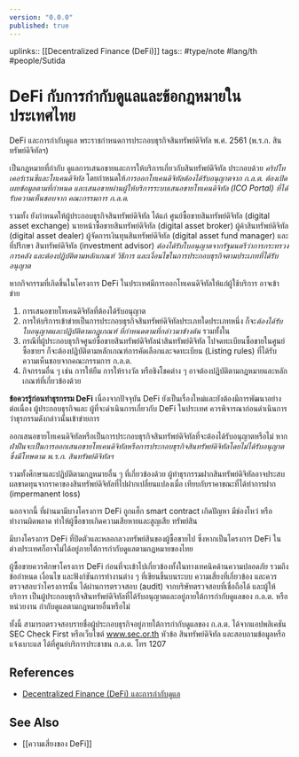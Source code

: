 ```yaml
---
version: "0.0.0"
published: true
---
```

uplinks:: [[Decentralized Finance (DeFi)]]
tags:: #type/note #lang/th #people/Sutida

# DeFi กับการกำกับดูแลและข้อกฎหมายในประเทศไทย
DeFi และการกำกับดูแล พระราชกำหนดการประกอบธุรกิจสินทรัพย์ดิจิทัล พ.ศ. 2561 (พ.ร.ก. สินทรัพย์ดิจิทัลฯ)

เป็นกฎหมายที่กำกับ ดูแลการเสนอขายและการให้บริการเกี่ยวกับสินทรัพย์ดิจิทัล ประกอบด้วย *คริปโทเคอร์เรนซีและโทเคนดิจิทัล* โดยกำหนดให้*การออกโทเคนดิจิทัลต้องได้รับอนุญาตจาก ก.ล.ต. ต้องเปิดเผยข้อมูลตามที่กำหนด และเสนอขายผ่านผู้ให้บริการระบบเสนอขายโทเคนดิจิทัล (ICO Portal) ที่ได้รับความเห็นชอบจาก คณะกรรมการ ก.ล.ต.* 

รวมทั้ง ยังกำหนดให้ผู้ประกอบธุรกิจสินทรัพย์ดิจิทัล ได้แก่ ศูนย์ซื้อขายสินทรัพย์ดิจิทัล (digital asset exchange) นายหน้าซื้อขายสินทรัพย์ดิจิทัล (digital asset broker) ผู้ค้าสินทรัพย์ดิจิทัล (digital asset dealer) ผู้จัดการเงินทุนสินทรัพย์ดิจิทัล (digital asset fund manager) และที่ปรึกษา สินทรัพย์ดิจิทัล (investment advisor) *ต้องได้รับใบอนุญาตจากรัฐมนตรีว่าการกระทรวงการคลัง และต้องปฏิบัติตามหลักเกณฑ์ วิธีการ และเงื่อนไขในการประกอบธุรกิจตามประเภทที่ได้รับอนุญาต* 

หากกิจกรรมที่เกิดขึ้นในโครงการ DeFi ในประเทศมีการออกโทเคนดิจิทัลให้แก่ผู้ใช้บริการ อาจเข้าข่าย 
1. การเสนอขายโทเคนดิจิทัลที่ต้องได้รับอนุญาต 
2. การให้บริการเข้าข่ายเป็นการประกอบธุรกิจสินทรัพย์ดิจิทัลประเภทใดประเภทหนึ่ง 
ก็จะ*ต้องได้รับใบอนุญาตและปฏิบัติตามกฎเกณฑ์ ที่กำหนดตามที่กล่าวมาข้างต้น* รวมทั้งใน
3. กรณีที่ผู้ประกอบธุรกิจศูนย์ซื้อขายสินทรัพย์ดิจิทัลนำสินทรัพย์ดิจิทัล ไปจดทะเบียนซื้อขายในศูนย์ซื้อขายฯ ก็จะต้องปฏิบัติตามหลักเกณฑ์การคัดเลือกและจดทะเบียน (Listing rules) ที่ได้รับความเห็นชอบจากคณะกรรมการ ก.ล.ต. 
4.  กิจกรรมอื่น ๆ เช่น การให้ยืม การให้รางวัล หรือชิงโชคต่าง ๆ อาจต้องปฏิบัติตามกฎหมายและหลักเกณฑ์ที่เกี่ยวข้องด้วย

**ข้อควรรู้ก่อนทำธุรกรรม DeFi**
เนื่องจากปัจจุบัน DeFi ยังเป็นเรื่องใหม่และยังต้องมีการพัฒนาอย่างต่อเนื่อง ผู้ประกอบธุรกิจและ ผู้ที่จะดำเนินการเกี่ยวกับ DeFi ในประเทศ 
ควรพิจารณาก่อนดำเนินการว่าธุรกรรมดังกล่าวนั้นเข้าข่ายการ 

ออกเสนอขายโทเคนดิจิทัลหรือเป็นการประกอบธุรกิจสินทรัพย์ดิจิทัลที่จะต้องได้รับอนุญาตหรือไม่ หาก*ฝ่าฝืนจะเป็นการออกเสนอขายโทเคนดิจิทัลหรือการประกอบธุรกิจสินทรัพย์ดิจิทัลโดยไม่ได้รับอนุญาต ซึ่งมีโทษตาม พ.ร.ก. สินทรัพย์ดิจิทัลฯ*

 รวมทั้งศึกษาและปฏิบัติตามกฎหมายอื่น ๆ ที่เกี่ยวข้องด้วย ผู้ทำธุรกรรมฝากสินทรัพย์ดิจิทัลอาจประสบผลขาดทุนจากราคาของสินทรัพย์ดิจิทัลที่ไปฝากเปลี่ยนแปลงเมื่อ เทียบกับราคาขณะที่ได้ทำการฝาก (impermanent loss) 

 นอกจากนี้ ที่ผ่านมามีบางโครงการ DeFi ถูกแฮ็ก smart contract เกิดปัญหา มีช่องโหว่ หรือทำงานผิดพลาด ทำให้ผู้ซื้อขายเกิดความเสียหายและสูญเสีย ทรัพย์สิน 

 มีบางโครงการ DeFi ที่ปิดตัวและหลอกลวงทรัพย์สินของผู้ซื้อขายไป ซึ่งหากเป็นโครงการ DeFi ในต่างประเทศก็อาจไม่ได้อยู่ภายใต้การกำกับดูแลตามกฎหมายของไทย 

ผู้ซื้อขายควรศึกษาโครงการ DeFi ก่อนที่จะเข้าไปเกี่ยวข้องทั้งในทางเทคนิคด้านความปลอดภัย รวมถึงข้อกำหนด เงื่อนไข และฟังก์ชันการทำงานต่าง ๆ ที่เขียนขึ้นบนระบบ ความเสี่ยงที่เกี่ยวข้อง และควร ตรวจสอบว่าโครงการนั้น ได้ผ่านการตรวจสอบ (audit) จากบริษัทตรวจสอบที่เชื่อถือได้ และผู้ให้บริการ เป็นผู้ประกอบธุรกิจสินทรัพย์ดิจิทัลที่ได้รับอนุญาตและอยู่ภายใต้การกำกับดูแลของ ก.ล.ต. หรือหน่วยงาน กำกับดูแลตามกฎหมายอื่นหรือไม่ 

ทั้งนี้ สามารถตรวจสอบรายชื่อผู้ประกอบธุรกิจอยู่ภายใต้การกำกับดูแลของ ก.ล.ต. ได้จากแอปพลิเคชัน SEC Check First หรือเว็บไซต์ www.sec.or.th หัวข้อ สินทรัพย์ดิจิทัล และสอบถามข้อมูลหรือแจ้งเบาะแส ได้ที่ศูนย์บริการประชาชน ก.ล.ต. โทร 1207 

## References
- [Decentralized Finance (DeFi) และการกำกับดูแล](https://www.sec.or.th/TH/Template3/Articles/2564/070664.pdf)

## See Also
- [[ความเสี่ยงของ DeFi]]
